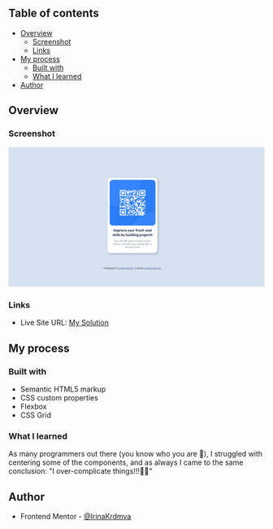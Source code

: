 ## Table of contents

- [Overview](#overview)
  - [Screenshot](#screenshot)
  - [Links](#links)
- [My process](#my-process)
  - [Built with](#built-with)
  - [What I learned](#what-i-learned)
- [Author](#author)

## Overview

### Screenshot

![Screenshot](images/Screenshot.png)

### Links

- Live Site URL: [My Solution](https://irinakrdmva.github.io/QRCode/)

## My process

### Built with

- Semantic HTML5 markup
- CSS custom properties
- Flexbox
- CSS Grid

### What I learned

As many programmers out there (you know who you are 🤣), I struggled with centering some of the components, and as always I came to the same conclusion: "I over-complicate things!!!🤦‍♀️"

## Author

- Frontend Mentor - [@IrinaKrdmva](https://www.frontendmentor.io/profile/IrinaKrdmva)
